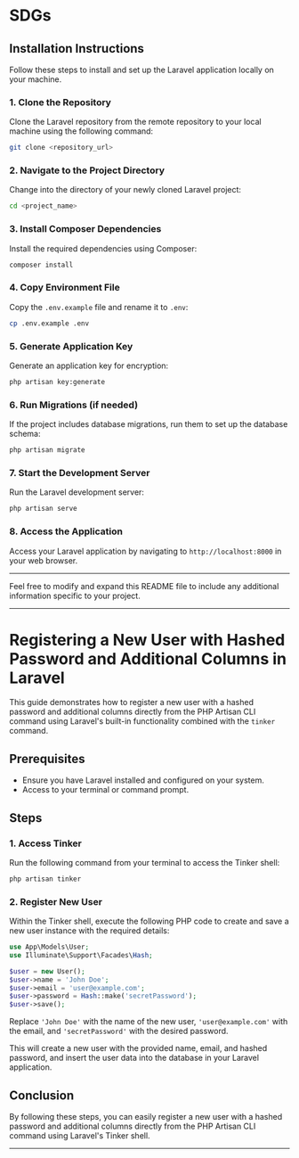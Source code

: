# SDGs

## Installation Instructions

Follow these steps to install and set up the Laravel application locally on your machine.

### 1. Clone the Repository

Clone the Laravel repository from the remote repository to your local machine using the following command:

```bash
git clone <repository_url>
```

### 2. Navigate to the Project Directory

Change into the directory of your newly cloned Laravel project:

```bash
cd <project_name>
```

### 3. Install Composer Dependencies

Install the required dependencies using Composer:

```bash
composer install
```

### 4. Copy Environment File

Copy the `.env.example` file and rename it to `.env`:

```bash
cp .env.example .env
```

### 5. Generate Application Key

Generate an application key for encryption:

```bash
php artisan key:generate
```

### 6. Run Migrations (if needed)

If the project includes database migrations, run them to set up the database schema:

```bash
php artisan migrate
```

### 7. Start the Development Server

Run the Laravel development server:

```bash
php artisan serve
```

### 8. Access the Application

Access your Laravel application by navigating to `http://localhost:8000` in your web browser.

---

Feel free to modify and expand this README file to include any additional information specific to your project.

---

# Registering a New User with Hashed Password and Additional Columns in Laravel

This guide demonstrates how to register a new user with a hashed password and additional columns directly from the PHP Artisan CLI command using Laravel's built-in functionality combined with the `tinker` command.

## Prerequisites

-   Ensure you have Laravel installed and configured on your system.
-   Access to your terminal or command prompt.

## Steps

### 1. Access Tinker

Run the following command from your terminal to access the Tinker shell:

```bash
php artisan tinker
```

### 2. Register New User

Within the Tinker shell, execute the following PHP code to create and save a new user instance with the required details:

```php
use App\Models\User;
use Illuminate\Support\Facades\Hash;

$user = new User();
$user->name = 'John Doe';
$user->email = 'user@example.com';
$user->password = Hash::make('secretPassword');
$user->save();
```

Replace `'John Doe'` with the name of the new user, `'user@example.com'` with the email, and `'secretPassword'` with the desired password.

This will create a new user with the provided name, email, and hashed password, and insert the user data into the database in your Laravel application.

## Conclusion

By following these steps, you can easily register a new user with a hashed password and additional columns directly from the PHP Artisan CLI command using Laravel's Tinker shell.

---
